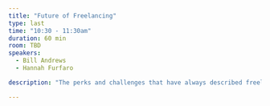 ```yaml
---
title: "Future of Freelancing"
type: last
time: "10:30 - 11:30am"
duration: 60 min
room: TBD
speakers:
  - Bill Andrews
  - Hannah Furfaro

description: "The perks and challenges that have always described freelancing -- flexibility and independence, but also unpredictability in payment and work load, continue to define how freelancers work today. But as newsrooms continue shrinking, publications are increasingly relying on freelance photographers and writers to fill special sections or even daily news holes. Bill Andrews, an editor at Discover Magazine, and Hannah Furfaro, a science writer in New York City, will discuss how editors and writers navigate new challenges that come with an increasing reliance on freelancers. We'll cover how editors and freelancers can create meaningful work relationships, how both sides should approach topics like deadlines and pay, and how new freelancers can find success when writing cold pitches."

---
```

